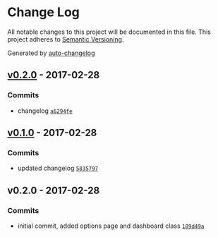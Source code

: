 # Change Log
All notable changes to this project will be documented in this file. This project adheres to [Semantic Versioning](http://semver.org/).

Generated by [auto-changelog](https://github.com/CookPete/auto-changelog)


## [v0.2.0](https://github.com/tpkemme/wp-cloudflare-dashboard/compare/v0.1.0...v0.2.0) - 2017-02-28

### Commits
* changelog [`a6294fe`](https://github.com/tpkemme/wp-cloudflare-dashboard/commit/a6294fe176b541b8a091ed764cda57b43000bd13)


## [v0.1.0](https://github.com/tpkemme/wp-cloudflare-dashboard/compare/v0.2.0...v0.1.0) - 2017-02-28

### Commits
* updated changelog [`5835797`](https://github.com/tpkemme/wp-cloudflare-dashboard/commit/5835797228f4d6fc02163e5371d67605ee843702)


## v0.2.0 - 2017-02-28

### Commits
* initial commit, added options page and dashboard class [`189d49a`](https://github.com/tpkemme/wp-cloudflare-dashboard/commit/189d49ab8d5b3fdd16ff0d69955d8970b81f8f37)
